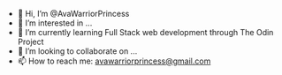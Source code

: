 - 👋 Hi, I’m @AvaWarriorPrincess
- 👀 I’m interested in ...
- 🌱 I’m currently learning Full Stack web development through The Odin Project 
- 💞️ I’m looking to collaborate on ...
- 📫 How to reach me: avawarriorprincess@gmail.com

<!---
AvaWarriorPrincess/AvaWarriorPrincess is a ✨ special ✨ repository because its `README.md` (this file) appears on your GitHub profile.
You can click the Preview link to take a look at your changes.
--->
